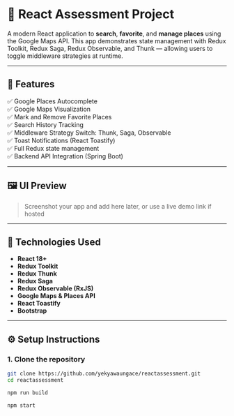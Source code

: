# 📍 React Assessment Project

A modern React application to **search**, **favorite**, and **manage places** using the Google Maps API. This app demonstrates state management with Redux Toolkit, Redux Saga, Redux Observable, and Thunk — allowing users to toggle middleware strategies at runtime.

---

## 🚀 Features

✅ Google Places Autocomplete  
✅ Google Maps Visualization  
✅ Mark and Remove Favorite Places  
✅ Search History Tracking  
✅ Middleware Strategy Switch: Thunk, Saga, Observable  
✅ Toast Notifications (React Toastify)  
✅ Full Redux state management  
✅ Backend API Integration (Spring Boot)

---

## 🖼️ UI Preview

> Screenshot your app and add here later, or use a live demo link if hosted

---

## 🔧 Technologies Used

- **React 18+**
- **Redux Toolkit**
- **Redux Thunk**
- **Redux Saga**
- **Redux Observable (RxJS)**
- **Google Maps & Places API**
- **React Toastify**
- **Bootstrap**

---

## ⚙️ Setup Instructions

### 1. Clone the repository

```bash
git clone https://github.com/yekyawaungace/reactassessment.git
cd reactassessment

npm run build

npm start